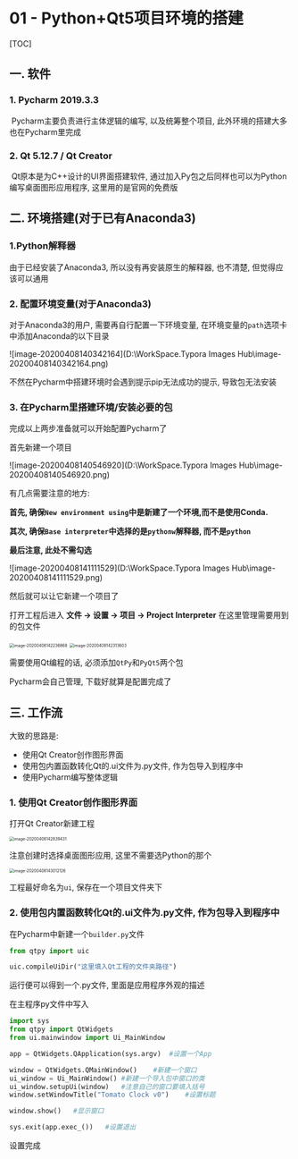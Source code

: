 # 01 - Python+Qt5项目环境的搭建

[TOC]

## 一. 软件

### 1. Pycharm 2019.3.3

​	Pycharm主要负责进行主体逻辑的编写, 以及统筹整个项目, 此外环境的搭建大多也在Pycharm里完成



### 2. Qt 5.12.7 / Qt Creator

​	Qt原本是为C++设计的UI界面搭建软件, 通过加入Py包之后同样也可以为Python编写桌面图形应用程序, 这里用的是官网的免费版



## 二. 环境搭建(对于已有Anaconda3)

### 1.Python解释器

由于已经安装了Anaconda3, 所以没有再安装原生的解释器, 也不清楚, 但觉得应该可以通用



### 2. 配置环境变量(对于Anaconda3)

对于Anaconda3的用户, 需要再自行配置一下环境变量, 在环境变量的`path`选项卡中添加Anaconda的以下目录

![image-20200408140342164](D:\WorkSpace\.Typora Images Hub\image-20200408140342164.png)

不然在Pycharm中搭建环境时会遇到提示pip无法成功的提示, 导致包无法安装



### 3. 在Pycharm里搭建环境/安装必要的包

完成以上两步准备就可以开始配置Pycharm了

首先新建一个项目

![image-20200408140546920](D:\WorkSpace\.Typora Images Hub\image-20200408140546920.png)

有几点需要注意的地方: 

**首先, 确保`New environment using`中是新建了一个环境,而不是使用Conda.** 

**其次, 确保`Base interpreter`中选择的是`pythonw`解释器, 而不是`python`**

**最后注意, 此处不需勾选**

![image-20200408141111529](D:\WorkSpace\.Typora Images Hub\image-20200408141111529.png)

然后就可以让它新建一个项目了





打开工程后进入 **文件 -> 设置 -> 项目 -> Project Interpreter** 在这里管理需要用到的包文件

<img src="D:\WorkSpace\.Typora Images Hub\image-20200408142236868.png" alt="image-20200408142236868" style="zoom:50%;" />

<img src="D:\WorkSpace\.Typora Images Hub\image-20200408142313603.png" alt="image-20200408142313603" style="zoom:50%;" />

需要使用Qt编程的话, 必须添加`QtPy`和`PyQt5`两个包

Pycharm会自己管理, 下载好就算是配置完成了



## 三. 工作流

大致的思路是:

- 使用Qt Creator创作图形界面
- 使用包内置函数转化Qt的.ui文件为.py文件, 作为包导入到程序中
- 使用Pycharm编写整体逻辑



### 1. 使用Qt Creator创作图形界面

打开Qt Creator新建工程

<img src="D:\WorkSpace\.Typora Images Hub\image-20200408142839431.png" alt="image-20200408142839431" style="zoom:50%;" />



注意创建时选择桌面图形应用, 这里不需要选Python的那个

<img src="D:\WorkSpace\.Typora Images Hub\image-20200408143012126.png" alt="image-20200408143012126" style="zoom:50%;" />



 工程最好命名为`ui`, 保存在一个项目文件夹下



### 2. 使用包内置函数转化Qt的.ui文件为.py文件, 作为包导入到程序中

在Pycharm中新建一个`builder.py`文件

```python
from qtpy import uic

uic.compileUiDir("这里填入Qt工程的文件夹路径")
```

运行便可以得到一个.py文件, 里面是应用程序外观的描述



在主程序py文件中写入

```python
import sys
from qtpy import QtWidgets
from ui.mainwindow import Ui_MainWindow

app = QtWidgets.QApplication(sys.argv)	#设置一个App

window = QtWidgets.QMainWindow()	#新建一个窗口
ui_window = Ui_MainWindow()	#新建一个导入包中窗口的类
ui_window.setupUi(window)	#注意自己的窗口要填入括号
window.setWindowTitle("Tomato Clock v0")	#设置标题

window.show()	#显示窗口

sys.exit(app.exec_())	#设置退出
```

设置完成